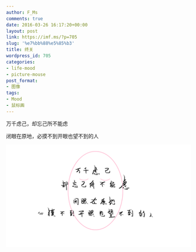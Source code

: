 ```yaml
---
author: F_Ms
comments: true
date: 2016-03-26 16:17:20+00:00
layout: post
link: https://imf.ms/?p=705
slug: '%e7%bb%88%e5%85%b3'
title: 终关
wordpress_id: 705
categories:
- life-mood
- picture-mouse
post_format:
- 图像
tags:
- Mood
- 鼠标画
---
```


万千虑己，却忘己所不能虑




闭眼在原地，必摸不到开眼也望不到的人


![万千虑己却忘己所不能虑，闭眼在原地必摸不到开眼也望不到的人_20160326](/img/post/wp/2016/03/万千虑己却忘己所不能虑，闭眼在原地必摸不到开眼也望不到的人_20160326-.png)
